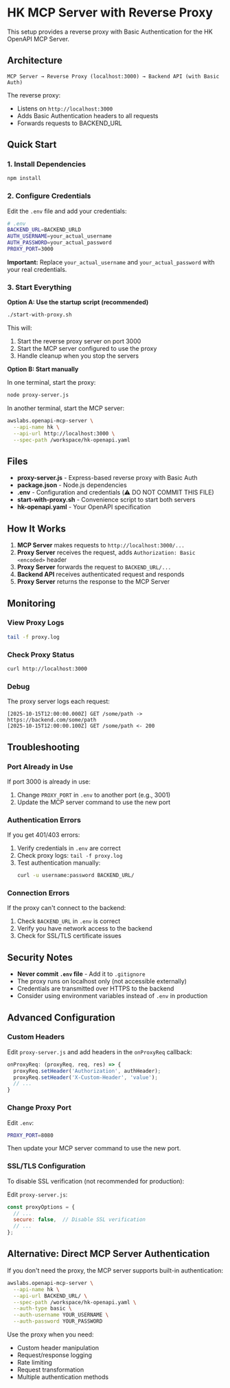 # HK MCP Server with Reverse Proxy

This setup provides a reverse proxy with Basic Authentication for the HK OpenAPI MCP Server.

## Architecture

```
MCP Server → Reverse Proxy (localhost:3000) → Backend API (with Basic Auth)
```

The reverse proxy:
- Listens on `http://localhost:3000`
- Adds Basic Authentication headers to all requests
- Forwards requests to BACKEND_URL

## Quick Start

### 1. Install Dependencies

```bash
npm install
```

### 2. Configure Credentials

Edit the `.env` file and add your credentials:

```bash
# .env
BACKEND_URL=BACKEND_URLD
AUTH_USERNAME=your_actual_username
AUTH_PASSWORD=your_actual_password
PROXY_PORT=3000
```

**Important:** Replace `your_actual_username` and `your_actual_password` with your real credentials.

### 3. Start Everything

**Option A: Use the startup script (recommended)**

```bash
./start-with-proxy.sh
```

This will:
1. Start the reverse proxy server on port 3000
2. Start the MCP server configured to use the proxy
3. Handle cleanup when you stop the servers

**Option B: Start manually**

In one terminal, start the proxy:
```bash
node proxy-server.js
```

In another terminal, start the MCP server:
```bash
awslabs.openapi-mcp-server \
  --api-name hk \
  --api-url http://localhost:3000 \
  --spec-path /workspace/hk-openapi.yaml
```

## Files

- **proxy-server.js** - Express-based reverse proxy with Basic Auth
- **package.json** - Node.js dependencies
- **.env** - Configuration and credentials (⚠️ DO NOT COMMIT THIS FILE)
- **start-with-proxy.sh** - Convenience script to start both servers
- **hk-openapi.yaml** - Your OpenAPI specification

## How It Works

1. **MCP Server** makes requests to `http://localhost:3000/...`
2. **Proxy Server** receives the request, adds `Authorization: Basic <encoded>` header
3. **Proxy Server** forwards the request to `BACKEND_URL/...`
4. **Backend API** receives authenticated request and responds
5. **Proxy Server** returns the response to the MCP Server

## Monitoring

### View Proxy Logs

```bash
tail -f proxy.log
```

### Check Proxy Status

```bash
curl http://localhost:3000
```

### Debug

The proxy server logs each request:
```
[2025-10-15T12:00:00.000Z] GET /some/path -> https://backend.com/some/path
[2025-10-15T12:00:00.100Z] GET /some/path <- 200
```

## Troubleshooting

### Port Already in Use

If port 3000 is already in use:
1. Change `PROXY_PORT` in `.env` to another port (e.g., 3001)
2. Update the MCP server command to use the new port

### Authentication Errors

If you get 401/403 errors:
1. Verify credentials in `.env` are correct
2. Check proxy logs: `tail -f proxy.log`
3. Test authentication manually:
   ```bash
   curl -u username:password BACKEND_URL/
   ```

### Connection Errors

If the proxy can't connect to the backend:
1. Check `BACKEND_URL` in `.env` is correct
2. Verify you have network access to the backend
3. Check for SSL/TLS certificate issues

## Security Notes

- **Never commit `.env` file** - Add it to `.gitignore`
- The proxy runs on localhost only (not accessible externally)
- Credentials are transmitted over HTTPS to the backend
- Consider using environment variables instead of `.env` in production

## Advanced Configuration

### Custom Headers

Edit `proxy-server.js` and add headers in the `onProxyReq` callback:

```javascript
onProxyReq: (proxyReq, req, res) => {
  proxyReq.setHeader('Authorization', authHeader);
  proxyReq.setHeader('X-Custom-Header', 'value');
  // ...
}
```

### Change Proxy Port

Edit `.env`:
```bash
PROXY_PORT=8080
```

Then update your MCP server command to use the new port.

### SSL/TLS Configuration

To disable SSL verification (not recommended for production):

Edit `proxy-server.js`:
```javascript
const proxyOptions = {
  // ...
  secure: false,  // Disable SSL verification
  // ...
};
```

## Alternative: Direct MCP Server Authentication

If you don't need the proxy, the MCP server supports built-in authentication:

```bash
awslabs.openapi-mcp-server \
  --api-name hk \
  --api-url BACKEND_URL/ \
  --spec-path /workspace/hk-openapi.yaml \
  --auth-type basic \
  --auth-username YOUR_USERNAME \
  --auth-password YOUR_PASSWORD
```

Use the proxy when you need:
- Custom header manipulation
- Request/response logging
- Rate limiting
- Request transformation
- Multiple authentication methods
